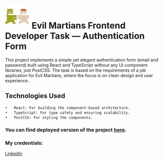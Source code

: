 # [![evilmartians](src/assets/evilMartians.svg)](https://evilmartians.com/) Evil Martians Frontend Developer Task — Authentication Form

This project implements a simple yet elegant authentication form (email and password) built using React and TypeScript without any UI component libraries, just PostCSS. 
The task is based on the requirements of a job application for Evil Martians, where the focus is on clean design and user experience.

## Technologies Used

	•	React: For building the component-based architecture.
	•	TypeScript: For type safety and ensuring scalability.
    •	PostCSS: For styling the components.


### You can find deployed version of the project [here](https://evil-form-eight.vercel.app/).


### My credentials:

[LinkedIn](https://www.linkedin.com/in/ramazan-ittiev/?locale=en_US)